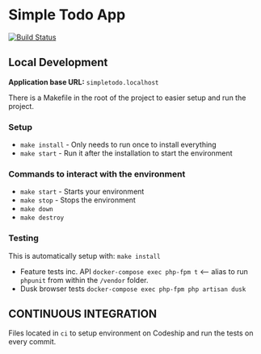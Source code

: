 # Simple Todo App
[![Build Status](https://travis-ci.org/worzy/Simple-Todo.svg?branch=master)](https://travis-ci.org/worzy/Simple-Todo)

## Local Development

**Application base URL:** `simpletodo.localhost`

There is a Makefile in the root of the project to easier setup and run the project.

### Setup

* `make install` - Only needs to run once to install everything
* `make start` - Run it after the installation to start the environment  

### Commands to interact with the environment

* `make start` - Starts your environment
* `make stop` - Stops the environment
* `make down`
* `make destroy`

### Testing

This is automatically setup with: `make install`

* Feature tests inc. API `docker-compose exec php-fpm t` <-- alias to run `phpunit` from within the `/vendor` folder.
* Dusk browser tests `docker-compose exec php-fpm php artisan dusk`

## CONTINUOUS INTEGRATION

Files located in `ci` to setup environment on Codeship and run the tests on every commit.